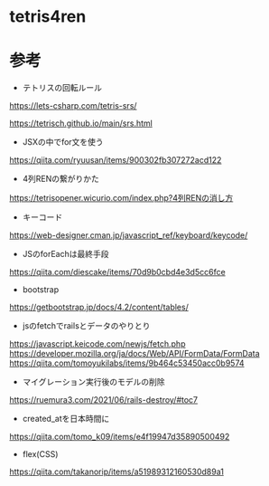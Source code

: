 # tetris4ren

# 参考

* テトリスの回転ルール


https://lets-csharp.com/tetris-srs/

https://tetrisch.github.io/main/srs.html

* JSXの中でfor文を使う

https://qiita.com/ryuusan/items/900302fb307272acd122

* 4列RENの繋がりかた

https://tetrisopener.wicurio.com/index.php?4列RENの消し方

* キーコード

https://web-designer.cman.jp/javascript_ref/keyboard/keycode/

* JSのforEachは最終手段

https://qiita.com/diescake/items/70d9b0cbd4e3d5cc6fce

* bootstrap

https://getbootstrap.jp/docs/4.2/content/tables/



* jsのfetchでrailsとデータのやりとり

https://javascript.keicode.com/newjs/fetch.php
https://developer.mozilla.org/ja/docs/Web/API/FormData/FormData
https://qiita.com/tomoyukilabs/items/9b464c53450acc0b9574


* マイグレーション実行後のモデルの削除

https://ruemura3.com/2021/06/rails-destroy/#toc7

* created_atを日本時間に

https://qiita.com/tomo_k09/items/e4f19947d35890500492


* flex(CSS)

https://qiita.com/takanorip/items/a51989312160530d89a1
